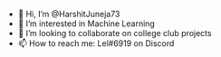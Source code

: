 <!-- ![LeetCode Stats](https://leetcard.jacoblin.cool/junejah24?theme=wtf&font=Content&ext=heatmap) -->
- 👋 Hi, I’m @HarshitJuneja73
- 👀 I’m interested in Machine Learning
- 💞️ I’m looking to collaborate on college club projects
- 📫 How to reach me: Lel#6919 on Discord

<!---
HarshitJuneja73/HarshitJuneja73 is a ✨ special ✨ repository because its `README.md` (this file) appears on your GitHub profile.
You can click the Preview link to take a look at your changes.
--->
